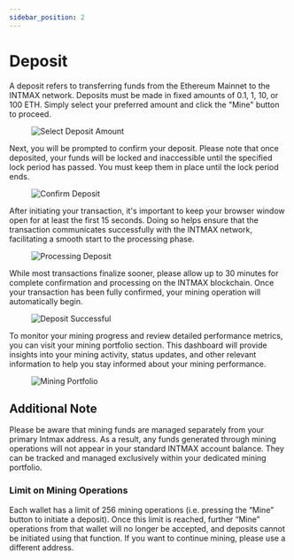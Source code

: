 ```yaml
---
sidebar_position: 2
---
```


# Deposit

A deposit refers to transferring funds from the Ethereum Mainnet to the INTMAX network. Deposits must be made in fixed amounts of 0.1, 1, 10, or 100 ETH. Simply select your preferred amount and click the "Mine" button to proceed.

<figure><img src="/img/user-guides/deposit_10.webp" alt="Select Deposit Amount" /></figure>

Next, you will be prompted to confirm your deposit. Please note that once deposited, your funds will be locked and inaccessible until the specified lock period has passed. You must keep them in place until the lock period ends.

<figure><img src="/img/user-guides/deposit_20.webp" alt="Confirm Deposit" /></figure>

After initiating your transaction, it's important to keep your browser window open for at least the first 15 seconds. Doing so helps ensure that the transaction communicates successfully with the INTMAX network, facilitating a smooth start to the processing phase.

<figure><img src="/img/user-guides/deposit_30.webp" alt="Processing Deposit" /></figure>

While most transactions finalize sooner, please allow up to 30 minutes for complete confirmation and processing on the INTMAX blockchain. Once your transaction has been fully confirmed, your mining operation will automatically begin.

<figure><img src="/img/user-guides/deposit_40.webp" alt="Deposit Successful" /></figure>

To monitor your mining progress and review detailed performance metrics, you can visit your mining portfolio section. This dashboard will provide insights into your mining activity, status updates, and other relevant information to help you stay informed about your mining performance.

<figure><img src="/img/user-guides/deposit_50.webp" alt="Mining Portfolio" /></figure>

## Additional Note

Please be aware that mining funds are managed separately from your primary Intmax address. As a result, any funds generated through mining operations will not appear in your standard INTMAX account balance. They can be tracked and managed exclusively within your dedicated mining portfolio.

### Limit on Mining Operations
Each wallet has a limit of 256 mining operations (i.e. pressing the “Mine” button to initiate a deposit). Once this limit is reached, further “Mine” operations from that wallet will no longer be accepted, and deposits cannot be initiated using that function.
If you want to continue mining, please use a different address.

